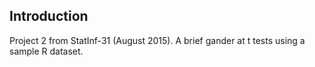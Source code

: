 ## Introduction
Project 2 from StatInf-31 (August 2015). A brief gander at t tests using a sample R dataset.